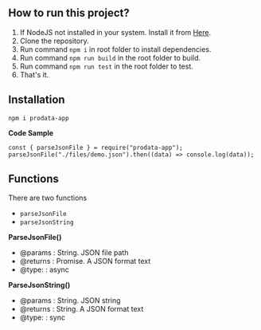 ## **How to run this project?**

 1. If NodeJS not installed in your system. Install it from <a href="https://nodejs.org/en/download/" target="_blank">Here</a>.
 2. Clone the repository.
 3. Run command `npm i` in root folder to install dependencies.
 4. Run command `npm run build` in the root folder to build.
 5. Run command `npm run test` in the root folder to test.
 6. That's it.

## Installation

    npm i prodata-app

**Code Sample**

    const { parseJsonFile } = require("prodata-app");
    parseJsonFile("./files/demo.json").then((data) => console.log(data));

## Functions
There are two functions 
 

 - `parseJsonFile`
 - `parseJsonString`

**ParseJsonFile()**

 - @params 	: String. JSON file path
 - @returns		: Promise. A JSON format text
 - @type: 		: async

**ParseJsonString()**

 - @params 	: String. JSON string
 - @returns		: String. A JSON format text
 - @type: 		: sync
